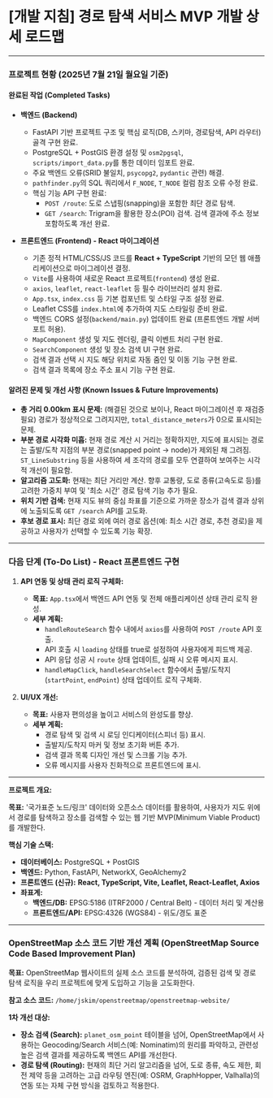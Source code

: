 # [개발 지침] 경로 탐색 서비스 MVP 개발 상세 로드맵

---

### **프로젝트 현황 (2025년 7월 21일 월요일 기준)**

#### **완료된 작업 (Completed Tasks)**

*   **백엔드 (Backend)**
    *   FastAPI 기반 프로젝트 구조 및 핵심 로직(DB, 스키마, 경로탐색, API 라우터) 골격 구현 완료.
    *   PostgreSQL + PostGIS 환경 설정 및 `osm2pgsql`, `scripts/import_data.py`를 통한 데이터 임포트 완료.
    *   주요 백엔드 오류(SRID 불일치, `psycopg2`, `pydantic` 관련) 해결.
    *   `pathfinder.py`의 SQL 쿼리에서 `F_NODE`, `T_NODE` 컬럼 참조 오류 수정 완료.
    *   핵심 기능 API 구현 완료:
        *   `POST /route`: 도로 스냅핑(snapping)을 포함한 최단 경로 탐색.
        *   `GET /search`: Trigram을 활용한 장소(POI) 검색. 검색 결과에 주소 정보 포함하도록 개선 완료.

*   **프론트엔드 (Frontend) - React 마이그레이션**
    *   기존 정적 HTML/CSS/JS 코드를 **React + TypeScript** 기반의 모던 웹 애플리케이션으로 마이그레이션 결정.
    *   `Vite`를 사용하여 새로운 React 프로젝트(`frontend`) 생성 완료.
    *   `axios`, `leaflet`, `react-leaflet` 등 필수 라이브러리 설치 완료.
    *   `App.tsx`, `index.css` 등 기본 컴포넌트 및 스타일 구조 설정 완료.
    *   Leaflet CSS를 `index.html`에 추가하여 지도 스타일링 준비 완료.
    *   백엔드 CORS 설정(`backend/main.py`) 업데이트 완료 (프론트엔드 개발 서버 포트 허용).
    *   `MapComponent` 생성 및 지도 렌더링, 클릭 이벤트 처리 구현 완료.
    *   `SearchComponent` 생성 및 장소 검색 UI 구현 완료.
    *   검색 결과 선택 시 지도 해당 위치로 자동 줌인 및 이동 기능 구현 완료.
    *   검색 결과 목록에 장소 주소 표시 기능 구현 완료.

#### **알려진 문제 및 개선 사항 (Known Issues & Future Improvements)**

*   **총 거리 0.00km 표시 문제:** (해결된 것으로 보이나, React 마이그레이션 후 재검증 필요) 경로가 정상적으로 그려지지만, `total_distance_meters`가 0으로 표시되는 문제.
*   **부분 경로 시각화 미흡:** 현재 경로 계산 시 거리는 정확하지만, 지도에 표시되는 경로는 출발/도착 지점의 부분 경로(snapped point -> node)가 제외된 채 그려짐. `ST_LineSubstring` 등을 사용하여 세 조각의 경로를 모두 연결하여 보여주는 시각적 개선이 필요함.
*   **알고리즘 고도화:** 현재는 최단 거리만 계산. 향후 교통량, 도로 종류(고속도로 등)를 고려한 가중치 부여 및 '최소 시간' 경로 탐색 기능 추가 필요.
*   **위치 기반 검색:** 현재 지도 뷰의 중심 좌표를 기준으로 가까운 장소가 검색 결과 상위에 노출되도록 `GET /search` API를 고도화.
*   **후보 경로 표시:** 최단 경로 외에 여러 경로 옵션(예: 최소 시간 경로, 추천 경로)을 제공하고 사용자가 선택할 수 있도록 기능 확장.

---

### **다음 단계 (To-Do List) - React 프론트엔드 구현**

1.  **API 연동 및 상태 관리 로직 구체화:**
    *   **목표:** `App.tsx`에서 백엔드 API 연동 및 전체 애플리케이션 상태 관리 로직 완성.
    *   **세부 계획:**
        *   `handleRouteSearch` 함수 내에서 `axios`를 사용하여 `POST /route` API 호출.
        *   API 호출 시 `loading` 상태를 true로 설정하여 사용자에게 피드백 제공.
        *   API 응답 성공 시 `route` 상태 업데이트, 실패 시 오류 메시지 표시.
        *   `handleMapClick`, `handleSearchSelect` 함수에서 출발/도착지(`startPoint`, `endPoint`) 상태 업데이트 로직 구체화.

2.  **UI/UX 개선:**
    *   **목표:** 사용자 편의성을 높이고 서비스의 완성도를 향상.
    *   **세부 계획:**
        *   경로 탐색 및 검색 시 로딩 인디케이터(스피너 등) 표시.
        *   출발지/도착지 마커 및 정보 초기화 버튼 추가.
        *   검색 결과 목록 디자인 개선 및 스크롤 기능 추가.
        *   오류 메시지를 사용자 친화적으로 프론트엔드에 표시.

---

**프로젝트 개요:**

**목표:** '국가표준 노드/링크' 데이터와 오픈소스 데이터를 활용하여, 사용자가 지도 위에서 경로를 탐색하고 장소를 검색할 수 있는 웹 기반 MVP(Minimum Viable Product)를 개발한다.

**핵심 기술 스택:**
*   **데이터베이스:** PostgreSQL + PostGIS
*   **백엔드:** Python, FastAPI, NetworkX, GeoAlchemy2
*   **프론트엔드 (신규):** **React, TypeScript, Vite, Leaflet, React-Leaflet, Axios**
*   **좌표계:**
    *   **백엔드/DB:** EPSG:5186 (ITRF2000 / Central Belt) - 데이터 처리 및 계산용
    *   **프론트엔드/API:** EPSG:4326 (WGS84) - 위도/경도 표준

---

### **OpenStreetMap 소스 코드 기반 개선 계획 (OpenStreetMap Source Code Based Improvement Plan)**

**목표:** OpenStreetMap 웹사이트의 실제 소스 코드를 분석하여, 검증된 검색 및 경로 탐색 로직을 우리 프로젝트에 맞게 도입하고 기능을 고도화한다.

**참고 소스 코드:** `/home/jskim/openstreetmap/openstreetmap-website/`

**1차 개선 대상:**
*   **장소 검색 (Search):** `planet_osm_point` 테이블을 넘어, OpenStreetMap에서 사용하는 Geocoding/Search 서비스(예: Nominatim)의 원리를 파악하고, 관련성 높은 검색 결과를 제공하도록 백엔드 API를 개선한다.
*   **경로 탐색 (Routing):** 현재의 최단 거리 알고리즘을 넘어, 도로 종류, 속도 제한, 회전 제약 등을 고려하는 고급 라우팅 엔진(예: OSRM, GraphHopper, Valhalla)의 연동 또는 자체 구현 방식을 검토하고 적용한다.
